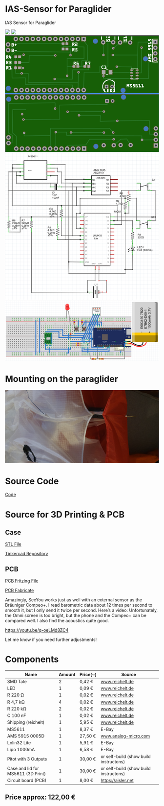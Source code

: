 # IAS-Sensor for Paraglider
IAS Sensor for Paraglider

<img src="./images/IAS-Sensor01.png">

<img src="./images/IAS-Sensor02.png">

<img src="./images/IAS-Sensor_pcb.png">

<img src="./images/IAS-Sensor_Schaltplan.png">

<img src="./images/IAS-Sensor_Steckplatine.png">

# Mounting on the paraglider
<img src="./images/mounting_on_the_paraglider.jpg">

# Source Code

[Code](./src/IAS-Sensor/)

# Source for 3D Printing & PCB
## Case
[STL File](./CAD/IAS-SensorV3.stl)

[Tinkercad Repository](https://www.tinkercad.com/things/6USzTzKrwmQ-IAS-SensorV3)
## PCB

[PCB Fritzing File](./board/IAS-Sensor3.fzz)

[PCB Fabricate](https://aisler.net/p/TXLLIEFP)

Amazingly, SeeYou works just as well with an external sensor as the Bräuniger Compeo+. I read barometric data about 12 times per second to smooth it, but I only send it twice per second.
Here’s a video: Unfortunately, the Omni screen is too bright, but the phone and the Compeo+ can be compared well. I also find the acoustics quite good.

https://youtu.be/q-oeLMd8ZC4

Let me know if you need further adjustments! 

# Components

| Name                               | Amount   |   Price(~)   |       Source                            |
| ---------------------------------- | ---------| ------------ | --------------------------------------- |
| SMD Tate                           |       2  |     0,42 €   |  www.reichelt.de                        |
| LED                                |       1  |     0,09 €   |  www.reichelt.de                        |
| R 220 Ω                            |       1  |     0,02 €   |  www.reichelt.de                        |
| R 4,7 kΩ                           |       4  |     0,02 €   |  www.reichelt.de                        |
| R 220 kΩ                           |       2  |     0,02 €   |  www.reichelt.de                        |
| C 100 nF                           |       1  |     0,02 €   |  www.reichelt.de                        |
| Shipping (reichelt)                |       1  |     5,95 €   |  www.reichelt.de                        |
| MS5611                             |       1  |     8,37 €   |  E-Bay                                  |
| AMS 5915 0005D                     |       1  |    27,50 €   |  www.analog-micro.com                   |
| Lolin32 Lite                       |       1  |     5,91 €   |  E-Bay                                  |
| Lipo 1000mA                        |       1  |     6,58 €   |  E-Bay                                  |
| Pitot with 3 Outputs               |       1  |    30,00 €   |  or self-build (show build instructons) |
| Case and lid for MS5611 (3D Print) |       1  |    30,00 €   |  or self-build (show build instructons) |
| Circuit board (PCB)                |       1  |     8,00 €   |  https://aisler.net                     |

## Price approx:	122,00 €	
